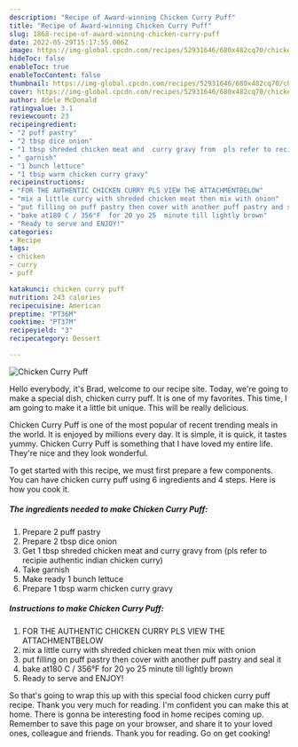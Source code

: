 ```yaml
---
description: "Recipe of Award-winning Chicken Curry Puff"
title: "Recipe of Award-winning Chicken Curry Puff"
slug: 1868-recipe-of-award-winning-chicken-curry-puff
date: 2022-05-29T15:17:55.006Z
image: https://img-global.cpcdn.com/recipes/52931646/680x482cq70/chicken-curry-puff-recipe-main-photo.jpg
hideToc: false
enableToc: true
enableTocContent: false
thumbnail: https://img-global.cpcdn.com/recipes/52931646/680x482cq70/chicken-curry-puff-recipe-main-photo.jpg
cover: https://img-global.cpcdn.com/recipes/52931646/680x482cq70/chicken-curry-puff-recipe-main-photo.jpg
author: Adele McDonald
ratingvalue: 3.1
reviewcount: 23
recipeingredient:
- "2 puff pastry"
- "2 tbsp dice onion"
- "1 tbsp shreded chicken meat and  curry gravy from  pls refer to recipie authentic indian chicken curry"
- " garnish"
- "1 bunch lettuce"
- "1 tbsp warm chicken curry gravy"
recipeinstructions:
- "FOR THE AUTHENTIC CHICKEN CURRY PLS VIEW THE ATTACHMENTBELOW"
- "mix a little curry with shreded chicken meat then mix with onion"
- "put filling on puff pastry then cover with another puff pastry and seal it"
- "bake at180 C / 356°F  for 20 yo 25  minute till lightly brown"
- "Ready to serve and ENJOY!"
categories:
- Recipe
tags:
- chicken
- curry
- puff

katakunci: chicken curry puff 
nutrition: 243 calories
recipecuisine: American
preptime: "PT36M"
cooktime: "PT37M"
recipeyield: "3"
recipecategory: Dessert

---
```



![Chicken Curry Puff](https://img-global.cpcdn.com/recipes/52931646/680x482cq70/chicken-curry-puff-recipe-main-photo.jpg)

Hello everybody, it's Brad, welcome to our recipe site. Today, we're going to make a special dish, chicken curry puff. It is one of my favorites. This time, I am going to make it a little bit unique. This will be really delicious.

Chicken Curry Puff is one of the most popular of recent trending meals in the world. It is enjoyed by millions every day. It is simple, it is quick, it tastes yummy. Chicken Curry Puff is something that I have loved my entire life. They're nice and they look wonderful.




To get started with this recipe, we must first prepare a few components. You can have chicken curry puff using 6 ingredients and 4 steps. Here is how you cook it.

<!--inarticleads1-->

##### The ingredients needed to make Chicken Curry Puff:

1. Prepare 2 puff pastry
1. Prepare 2 tbsp dice onion
1. Get 1 tbsp shreded chicken meat and  curry gravy from  (pls refer to recipie authentic indian chicken curry)
1. Take  garnish
1. Make ready 1 bunch lettuce
1. Prepare 1 tbsp warm chicken curry gravy




<!--inarticleads2-->

##### Instructions to make Chicken Curry Puff:

1. FOR THE AUTHENTIC CHICKEN CURRY PLS VIEW THE ATTACHMENTBELOW
1. mix a little curry with shreded chicken meat then mix with onion
1. put filling on puff pastry then cover with another puff pastry and seal it
1. bake at180 C / 356°F  for 20 yo 25  minute till lightly brown
1. Ready to serve and ENJOY!



So that's going to wrap this up with this special food chicken curry puff recipe. Thank you very much for reading. I'm confident you can make this at home. There is gonna be interesting food in home recipes coming up. Remember to save this page on your browser, and share it to your loved ones, colleague and friends. Thank you for reading. Go on get cooking!
